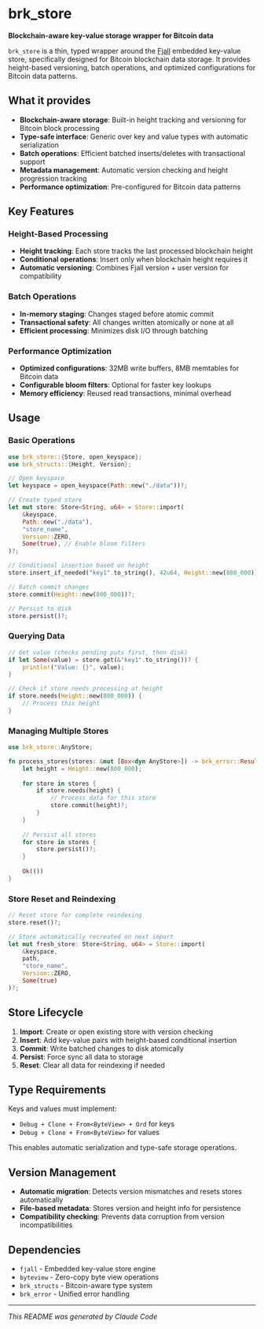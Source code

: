 # brk_store

**Blockchain-aware key-value storage wrapper for Bitcoin data**

`brk_store` is a thin, typed wrapper around the [Fjall](https://github.com/fjall-rs/fjall) embedded key-value store, specifically designed for Bitcoin blockchain data storage. It provides height-based versioning, batch operations, and optimized configurations for Bitcoin data patterns.

## What it provides

- **Blockchain-aware storage**: Built-in height tracking and versioning for Bitcoin block processing
- **Type-safe interface**: Generic over key and value types with automatic serialization
- **Batch operations**: Efficient batched inserts/deletes with transactional support
- **Metadata management**: Automatic version checking and height progression tracking
- **Performance optimization**: Pre-configured for Bitcoin data patterns

## Key Features

### Height-Based Processing
- **Height tracking**: Each store tracks the last processed blockchain height
- **Conditional operations**: Insert only when blockchain height requires it
- **Automatic versioning**: Combines Fjall version + user version for compatibility

### Batch Operations
- **In-memory staging**: Changes staged before atomic commit
- **Transactional safety**: All changes written atomically or none at all
- **Efficient processing**: Minimizes disk I/O through batching

### Performance Optimization
- **Optimized configurations**: 32MB write buffers, 8MB memtables for Bitcoin data
- **Configurable bloom filters**: Optional for faster key lookups
- **Memory efficiency**: Reused read transactions, minimal overhead

## Usage

### Basic Operations

```rust
use brk_store::{Store, open_keyspace};
use brk_structs::{Height, Version};

// Open keyspace
let keyspace = open_keyspace(Path::new("./data"))?;

// Create typed store
let mut store: Store<String, u64> = Store::import(
    &keyspace,
    Path::new("./data"),
    "store_name",
    Version::ZERO,
    Some(true), // Enable bloom filters
)?;

// Conditional insertion based on height
store.insert_if_needed("key1".to_string(), 42u64, Height::new(800_000));

// Batch commit changes
store.commit(Height::new(800_000))?;

// Persist to disk
store.persist()?;
```

### Querying Data

```rust
// Get value (checks pending puts first, then disk)
if let Some(value) = store.get(&"key1".to_string())? {
    println!("Value: {}", value);
}

// Check if store needs processing at height
if store.needs(Height::new(800_000)) {
    // Process this height
}
```

### Managing Multiple Stores

```rust
use brk_store::AnyStore;

fn process_stores(stores: &mut [Box<dyn AnyStore>]) -> brk_error::Result<()> {
    let height = Height::new(800_000);
    
    for store in stores {
        if store.needs(height) {
            // Process data for this store
            store.commit(height)?;
        }
    }
    
    // Persist all stores
    for store in stores {
        store.persist()?;
    }
    
    Ok(())
}
```

### Store Reset and Reindexing

```rust
// Reset store for complete reindexing
store.reset()?;

// Store automatically recreated on next import
let mut fresh_store: Store<String, u64> = Store::import(
    &keyspace,
    path,
    "store_name", 
    Version::ZERO,
    Some(true)
)?;
```

## Store Lifecycle

1. **Import**: Create or open existing store with version checking
2. **Insert**: Add key-value pairs with height-based conditional insertion  
3. **Commit**: Write batched changes to disk atomically
4. **Persist**: Force sync all data to storage
5. **Reset**: Clear all data for reindexing if needed

## Type Requirements

Keys and values must implement:
- `Debug + Clone + From<ByteView> + Ord` for keys
- `Debug + Clone + From<ByteView>` for values

This enables automatic serialization and type-safe storage operations.

## Version Management

- **Automatic migration**: Detects version mismatches and resets stores automatically
- **File-based metadata**: Stores version and height info for persistence
- **Compatibility checking**: Prevents data corruption from version incompatibilities

## Dependencies

- `fjall` - Embedded key-value store engine
- `byteview` - Zero-copy byte view operations
- `brk_structs` - Bitcoin-aware type system
- `brk_error` - Unified error handling

---

*This README was generated by Claude Code*